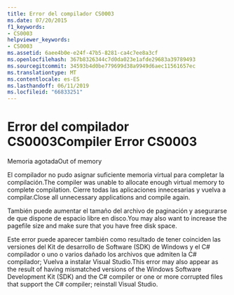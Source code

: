 ```yaml
---
title: Error del compilador CS0003
ms.date: 07/20/2015
f1_keywords:
- CS0003
helpviewer_keywords:
- CS0003
ms.assetid: 6aee4b0e-e24f-47b5-8281-ca4c7ee8a3cf
ms.openlocfilehash: 367b8326344c7d0da023e1afde29683a39789493
ms.sourcegitcommit: 34593b4d0be779699d38a9949d6aec11561657ec
ms.translationtype: MT
ms.contentlocale: es-ES
ms.lasthandoff: 06/11/2019
ms.locfileid: "66833251"
---
```

# <a name="compiler-error-cs0003"></a><span data-ttu-id="dbfb7-102">Error del compilador CS0003</span><span class="sxs-lookup"><span data-stu-id="dbfb7-102">Compiler Error CS0003</span></span>
<span data-ttu-id="dbfb7-103">Memoria agotada</span><span class="sxs-lookup"><span data-stu-id="dbfb7-103">Out of memory</span></span>  
  
 <span data-ttu-id="dbfb7-104">El compilador no pudo asignar suficiente memoria virtual para completar la compilación.</span><span class="sxs-lookup"><span data-stu-id="dbfb7-104">The compiler was unable to allocate enough virtual memory to complete compilation.</span></span> <span data-ttu-id="dbfb7-105">Cierre todas las aplicaciones innecesarias y vuelva a compilar.</span><span class="sxs-lookup"><span data-stu-id="dbfb7-105">Close all unnecessary applications and compile again.</span></span>  
  
 <span data-ttu-id="dbfb7-106">También puede aumentar el tamaño del archivo de paginación y asegurarse de que dispone de espacio libre en disco.</span><span class="sxs-lookup"><span data-stu-id="dbfb7-106">You may also want to increase the pagefile size and make sure that you have free disk space.</span></span>  
  
 <span data-ttu-id="dbfb7-107">Este error puede aparecer también como resultado de tener coinciden las versiones del Kit de desarrollo de Software (SDK) de Windows y el C# compilador o uno o varios dañado los archivos que admiten la C# compilador; Vuelva a instalar Visual Studio.</span><span class="sxs-lookup"><span data-stu-id="dbfb7-107">This error may also appear as the result of having mismatched versions of the Windows Software Development Kit (SDK) and the C# compiler or one or more corrupted files that support the C# compiler; reinstall Visual Studio.</span></span>
